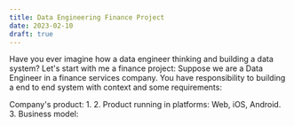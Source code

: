 ```yaml
---
title: Data Engineering Finance Project
date: 2023-02-10
draft: true
---
```


Have you ever imagine how a data engineer thinking and building a data system?
Let's start with me a finance project: Suppose we are a Data Engineer in a finance services company. You have responsibility to building a end to end system with context and some requirements:

Company's product:
1. 
2. Product running in platforms: Web, iOS, Android.
3. Business model: 
